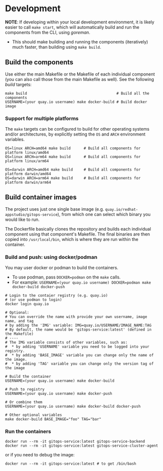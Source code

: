 # Development

**NOTE**: If developing within your local development environment, it is likely easier to call `make start`, which will automatically build and run the components from the CLI, using *goreman*. 
- This should make building and running the components (iteratively) much faster, than building using `make build`.

## Build the components


Use either the main Makefile or the Makefile of each individual component (you can also call those from the main Makefile as well).
See the following _build_ targets:

```shell
make build                                         # Build all the components
USERNAME=(your quay.io username) make docker-build # Build docker image
```

### Support for multiple platforms

The `make` targets can be configured to build for other operating systems and/or architectures,
by explicitly setting the `OS` and `ARCH` environment variables.

```shell
OS=linux ARCH=amd64 make build      # Build all components for platform linux/amd64
OS=linux ARCH=arm64 make build      # Build all components for platform linux/arm64
```
```shell
OS=darwin ARCH=amd64 make build     # Build all components for platform darwin/amd64
OS=darwin ARCH=arm64 make build     # Build all components for platform darwin/arm64
```

## Build container images

The project uses just one single base image (e.g. `quay.io/redhat-appstudio/gitops-service`), from which one can select which binary you would like to run.

The Dockerfile basically clones the repository and builds each individual component using that component's Makefile.
The final binaries are then copied into `/usr/local/bin`, which is where they are run within the container.

### Build and push: using docker/podman

You may user docker or podman to build the containers. 
- To use podman, pass `DOCKER=podman` on the `make` calls. 
- For example: `USERNAME=(your quay.io username) DOCKER=podman make docker-build docker-push`

```shell
# Login to the contaier registry (e.g. quay.io)
# (or use podman to login)
docker login quay.io

# Optional:
# You can override the name with provide your own username, image name, and tag
# by adding the 'IMG' variable: IMG=quay.io/USERNAME/IMAGE_NAME:TAG
# By default, the name would be 'gitops-service:latest' (defined in the Makefile)
# ----
# The IMG variable consists of other variables, such as:
#  * by adding 'USERNAME' variable you need to be logged into your registry.
#  * by adding 'BASE_IMAGE' variable you can change only the name of the image.
#  * by adding 'TAG' variable you can change only the version tag of the image

# Build the container
USERNAME=(your quay.io username) make docker-build

# Push to registry
USERNAME=(your quay.io username) make docker-push

# Or combine them
USERNAME=(your quay.io username) make docker-build docker-push 

# Other optional variables
make docker-build BASE_IMAGE="foo" TAG="bar"
```

### Run the containers

```shell
docker run --rm -it gitops-service:latest gitops-service-backend
docker run --rm -it gitops-service:latest gitops-service-cluster-agent
```

or if you need to debug the image:

```shell
docker run --rm -it gitops-service:latest # to get /bin/bash
```

[Backend Shared]: https://github.com/redhat-appstudio/managed-gitops/tree/main/backend-shared
[Backend]: https://github.com/redhat-appstudio/managed-gitops/tree/main/backend
[Cluster-Agent]: https://github.com/redhat-appstudio/managed-gitops/tree/main/cluster-agent
[Load Test]: https://github.com/redhat-appstudio/managed-gitops/tree/main/utilities/load-test#argo-cd-load-test-utility
[Manifests]: https://github.com/redhat-appstudio/managed-gitops/tree/main/manifests
[KinD]: https://kind.sigs.k8s.io/docs/user/quick-start/
[k3s]: https://k3s.io/
[EventLoop]: https://github.com/redhat-appstudio/managed-gitops/tree/main/backend/eventloop
[ArgoCD Application CR]: https://argo-cd.readthedocs.io/en/stable/operator-manual/declarative-setup/
[Another Event-Loop]: https://github.com/redhat-appstudio/managed-gitops/blob/main/cluster-agent/controllers/managed-gitops/eventloop
[GitOps Operation Controller]: https://github.com/redhat-appstudio/managed-gitops/blob/main/cluster-agent/controllers/managed-gitops/operation_controller.go
[ArgoCD Application Controller]: https://github.com/redhat-appstudio/managed-gitops/blob/main/cluster-agent/controllers/argoproj.io/application_controller.go
[Docker]: https://www.docker.com/
[db-schema]: https://github.com/redhat-appstudio/managed-gitops/blob/main/db-schema.sql
[psql.sh]: https://github.com/redhat-appstudio/managed-gitops/blob/main/psql.sh
[Operation CRD]: https://github.com/redhat-appstudio/managed-gitops/blob/main/backend-shared/config/crd/bases/managed-gitops.redhat.com_operations.yaml
[routes]: https://github.com/redhat-appstudio/managed-gitops/tree/main/backend/routes
[Design]: https://docs.google.com/document/d/1e1UwCbwK-Ew5ODWedqp_jZmhiZzYWaxEvIL-tqebMzo/edit#heading=h.s0hdo22ap5cp
